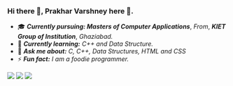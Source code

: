 ### Hi there 👋, Prakhar Varshney here :boy:.

<!--
**prakhar290/prakhar290** is a ✨ _special_ ✨ repository because its `README.md` (this file) appears on your GitHub profile.

Here are some ideas to get you started:
- 📫 How to reach me:
 -->
- :mortar_board: ***Currently pursuing: Masters of Computer Applications***, *From*, ***KIET Group of Institution***, *Ghaziabad.*
- 🌱 ***Currently learning:*** *C++ and Data Structure.*
- 💬 ***Ask me about:*** *C, C++, Data Structures, HTML and CSS*
- ⚡ ***Fun fact:*** *I am a foodie programmer.* 

<img align ="center" src ="https://github-readme-stats.vercel.app/api?username=prakhar-varshney&theme=blue-green&show_icons=true" />
<img align ="center" src="https://github-readme-streak-stats.herokuapp.com/?user=prakhar-varshney" />


<a href="https://github.com/anuraghazra/github-readme-stats">
<img align="center" src="https://github-readme-stats.vercel.app/api/top-langs/?username=prakhar-varshney&layout=compact&theme=blue-green&]" />
</a>


